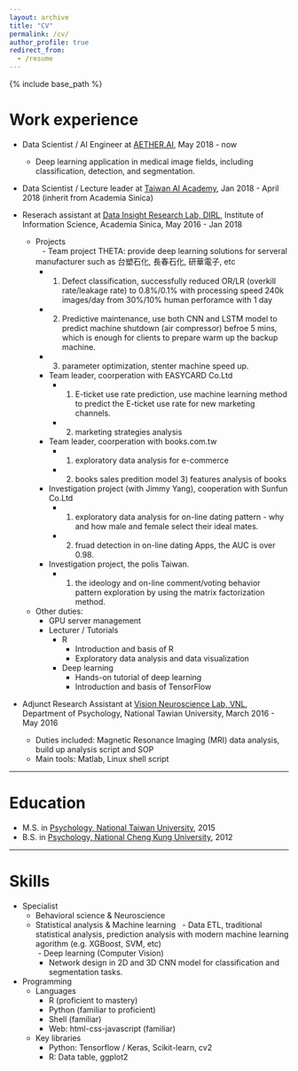 ```yaml
---
layout: archive
title: "CV"
permalink: /cv/
author_profile: true
redirect_from:
  - /resume
---
```


{% include base_path %}

Work experience
======

* Data Scientist / AI Engineer at <ins>[AETHER.AI](https://dysklabs.com/home/#home)</ins>, May 2018 - now  
  * Deep learning application in medical image fields, including classification, detection, and segmentation.  
  
* Data Scientist / Lecture leader at <ins>[Taiwan AI Academy](http://aiacademy.tw/)</ins>, Jan 2018 - April 2018 (inherit from Academia Sinica)
* Reserach assistant at <ins>[Data Insight Research Lab, DIRL](http://dirl.iis.sinica.edu.tw/)</ins>, Institute of Information Science, Academia Sinica, May 2016 - Jan 2018  
  * Projects  <br>
    - Team project THETA: provide deep learning solutions for serveral manufacturer such as 台塑石化, 長春石化, 研華電子, etc <br>
      - 1) Defect classification, successfully reduced OR/LR (overkill rate/leakage rate) to 0.8%/0.1% with processing speed 240k images/day from 30%/10% human perforamce with 1 day <br>
      - 2) Predictive maintenance, use both CNN and LSTM model to predict machine shutdown (air compressor) befroe 5 mins, which is enough for clients to prepare warm up the backup machine. <br>
      - 3) parameter optimization, stenter machine speed up. <br>
    - Team leader, coorperation with EASYCARD Co.Ltd  <br>
      - 1) E-ticket use rate prediction, use machine learning method to predict the E-ticket use rate for new marketing channels. <br>
      - 2) marketing strategies analysis<br>
    - Team leader, coorperation with books.com.tw <br>
      - 1) exploratory data analysis for e-commerce <br>
      - 2) books sales predition model 3) features analysis of books <br>
    - Investigation project (with Jimmy Yang), cooperation with Sunfun Co.Ltd <br>
      - 1) exploratory data analysis for on-line dating pattern - why and how male and female select their ideal mates.
      - 2) fruad detection in on-line dating Apps, the AUC is over 0.98.
    - Investigation project, the polis Taiwan.
      - 1) the ideology and on-line comment/voting behavior pattern exploration by using the matrix factorization method.
  * Other duties: <br>
    - GPU server management <br>
    - Lecturer / Tutorials <br>
      - R
        * Introduction and basis of R <br>
        * Exploratory data analysis and data visualization <br>
      - Deep learning <br>
        * Hands-on tutorial of deep learning <br>
        * Introduction and basis of TensorFlow <br>
    
  
* Adjunct Research Assistant at <ins>[Vision Neuroscience Lab, VNL](http://www.psy.ntu.edu.tw/vnl/publications.html)</ins>, Department of Psychology, National Tawian University, March 2016 - May 2016  
  * Duties included: Magnetic Resonance Imaging (MRI) data analysis, build up analysis script and SOP
  * Main tools: Matlab, Linux shell script
  
----
  
Education
======
* M.S. in <ins>[Psychology, National Taiwan University](http://www.psy.ntu.edu.tw/)</ins>, 2015
* B.S. in <ins>[Psychology, National Cheng Kung University](http://psychology.ncku.edu.tw/)</ins>, 2012

----
  
Skills
======
* Specialist
  - Behavioral science & Neuroscience
  - Statistical analysis & Machine learning
    - Data ETL, traditional statistical analysis, prediction analysis with modern machine learning agorithm (e.g. XGBoost, SVM, etc) <br>
  - Deep learning (Computer Vision)  
    - Network design in 2D and 3D CNN model for classification and segmentation tasks.
* Programming
  * Languages
    - R (proficient to mastery)
    - Python (familiar to proficient)
    - Shell (familiar)
    - Web: html-css-javascript (familiar)
  * Key libraries
    - Python: Tensorflow / Keras, Scikit-learn, cv2
    - R: Data table, ggplot2
  
<!---
Publications
======
  <ul>{% for post in site.publications %}
    {% include archive-single-cv.html %}
  {% endfor %}</ul>
  
Talks
======
  <ul>{% for post in site.talks %}
    {% include archive-single-talk-cv.html %}
  {% endfor %}</ul>
  
Teaching
======
  <ul>{% for post in site.teaching %}
    {% include archive-single-cv.html %}
  {% endfor %}</ul>
 
--->
